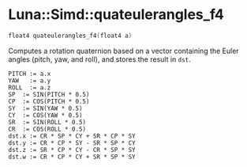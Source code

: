 # Luna::Simd::quateulerangles_f4

```c++
float4 quateulerangles_f4(float4 a)
```

Computes a rotation quaternion based on a vector containing the Euler angles (pitch, yaw, and roll), and stores the result in `dst`. 


```
PITCH := a.x
YAW   := a.y
ROLL  := a.z
SP  := SIN(PITCH * 0.5)
CP  := COS(PITCH * 0.5)
SY  := SIN(YAW * 0.5)
CY  := COS(YAW * 0.5)
SR  := SIN(ROLL * 0.5)
CR  := COS(ROLL * 0.5)
dst.x := CR * SP * CY + SR * CP * SY
dst.y := CR * CP * SY - SR * SP * CY
dst.z := SR * CP * CY - CR * SP * SY
dst.w := CR * CP * CY + SR * SP * SY
```


